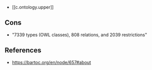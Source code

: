 
- [[c.ontology.upper]]

## Cons

- "7339 types (OWL classes), 808 relations, and 2039 restrictions"

## References

- https://bartoc.org/en/node/657#about